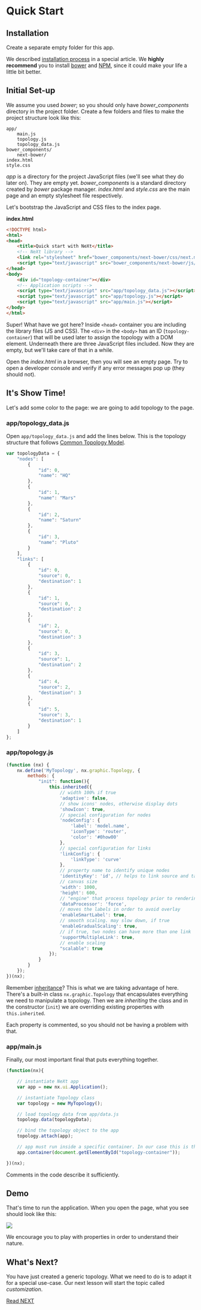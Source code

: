 # Quick Start

## Installation
Create a separate empty folder for this app.

We described [installation process](/tutorials/tutorial-001.md) in a special article. We **highly recommend** you to install [bower](https://bower.io) and [NPM](http://npmjs.com), since it could make your life a little bit better.

## Initial Set-up
We assume you used *bower*; so you should only have *bower_components* directory in the project folder. Create a few folders and files to make the project structure look like this:

```
app/
	main.js
	topology.js
	topology_data.js
bower_components/
	next-bower/
index.html
style.css
```

*app* is a directory for the project JavaScript files (we'll see what they do later on). They are empty yet. *bower_components* is a standard directory created by *bower* package manager. *index.html* and *style.css* are the main page and an empty stylesheet file respectively.

Let's bootstrap the JavaScript and CSS files to the index page.

**index.html**

```HTML
<!DOCTYPE html>
<html>
<head>
	<title>Quick start with NeXt</title>
	<!-- NeXt library -->
	<link rel="stylesheet" href="bower_components/next-bower/css/next.min.css">
	<script type="text/javascript" src="bower_components/next-bower/js/next.min.js"></script>
</head>
<body>
	<div id="topology-container"></div>
	<!-- Application scripts -->
	<script type="text/javascript" src="app/topology_data.js"></script>
	<script type="text/javascript" src="app/topology.js"></script>
	<script type="text/javascript" src="app/main.js"></script>
</body>
</html>
```

Super! What have we got here? Inside ```<head>``` container you are including the library files (JS and CSS). The ```<div>``` in the ```<body>``` has an ID (```topology-container```) that will be used later to assign the topology with a DOM element. Underneath there are three JavaScript files included. Now they are empty, but we'll take care of that in a while.

Open the *index.html* in a browser, then you will see an empty page. Try to open a developer console and verify if any error messages pop up (they should not).

## It's Show Time!
Let's add some color to the page: we are going to add topology to the page.

### app/topology_data.js
Open ```app/topology_data.js``` and add the lines below. This is the topology structure that follows [Common Topology Model](/tutorials/tutorial-002.md). 

```JavaScript
var topologyData = {
	"nodes": [
		{
			"id": 0,
			"name": "HQ"
		},
		{
			"id": 1,
			"name": "Mars"
		},
		{
			"id": 2,
			"name": "Saturn"
		},
		{
			"id": 3,
			"name": "Pluto"
		}
	],
	"links": [
		{
			"id": 0,
			"source": 0,
			"destination": 1
		},
		{
			"id": 1,
			"source": 0,
			"destination": 2
		},
		{
			"id": 2,
			"source": 0,
			"destination": 3
		},
		{
			"id": 3,
			"source": 1,
			"destination": 2
		},
		{
			"id": 4,
			"source": 2,
			"destination": 3
		},
		{
			"id": 5,
			"source": 3,
			"destination": 1
		}
	]
};
```

### app/topology.js

```JavaScript
(function (nx) {
	nx.define('MyTopology', nx.graphic.Topology, {
		methods: {
			"init": function(){
				this.inherited({
					// width 100% if true
					'adaptive': false,
					// show icons' nodes, otherwise display dots
					'showIcon': true,
					// special configuration for nodes
					'nodeConfig': {
						'label': 'model.name',
						'iconType': 'router',
						'color': '#0how00'
					},
					// special configuration for links
					'linkConfig': {
						'linkType': 'curve'
					},
					// property name to identify unique nodes
					'identityKey': 'id', // helps to link source and target
					// canvas size
					'width': 1000,
					'height': 600,
					// "engine" that process topology prior to rendering
					'dataProcessor': 'force',
					// moves the labels in order to avoid overlay
					'enableSmartLabel': true,
					// smooth scaling. may slow down, if true
					'enableGradualScaling': true,
					// if true, two nodes can have more than one link
					'supportMultipleLink': true,
					// enable scaling
					"scalable": true
				});
			}
		}
	});
})(nx);
```
Remember [inheritance](/tutorials/tutorial-005-3)? This is what we are taking advantage of here. There's a built-in class ```nx.graphic.Topology``` that encapsulates everything we need to manipulate a topology. Then we are *inheriting* the class and in the constructor (```init```) we are overriding existing properties with ```this.inherited```.

Each property is commented, so you should not be having a problem with that.

### app/main.js
Finally, our most important final that puts everything together.

```JavaScript
(function(nx){

	// instantiate NeXt app
	var app = new nx.ui.Application();

	// instantiate Topology class
	var topology = new MyTopology();

	// load topology data from app/data.js
	topology.data(topologyData);

	// bind the topology object to the app
	topology.attach(app);

	// app must run inside a specific container. In our case this is the one with id="topology-container"
	app.container(document.getElementById("topology-container"));

})(nx);
```

Comments in the code describe it sufficiently.

## Demo
That's time to run the application. When you open the page, what you see should look like this:

![](../../images/tutorial-007-01/topology.png)

We encourage you to play with properties in order to understand their nature. 

## What's Next?
You have just created a generic topology. What we need to do is to adapt it for a special use-case. Our next lesson will start the topic called *customization*.

[Read NEXT](./letsplay-02.md)
